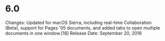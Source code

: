 # 6.0

Changes: Updated for macOS Sierra, including real-time Collaboration (Beta), support for Pages '05 documents, and added tabs to open multiple documents in one window.[18]
Release Date: September 20, 2016